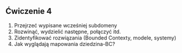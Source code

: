## Ćwiczenie 4

1. Przejrzeć wypisane wcześniej subdomeny
1. Rozwinąć, wydzielić następne, połączyć itd.
1. Zidentyfikować rozwiązania (Bounded Contexty, modele, systemy)
1. Jak wyglądają mapowania dziedzina-BC?
